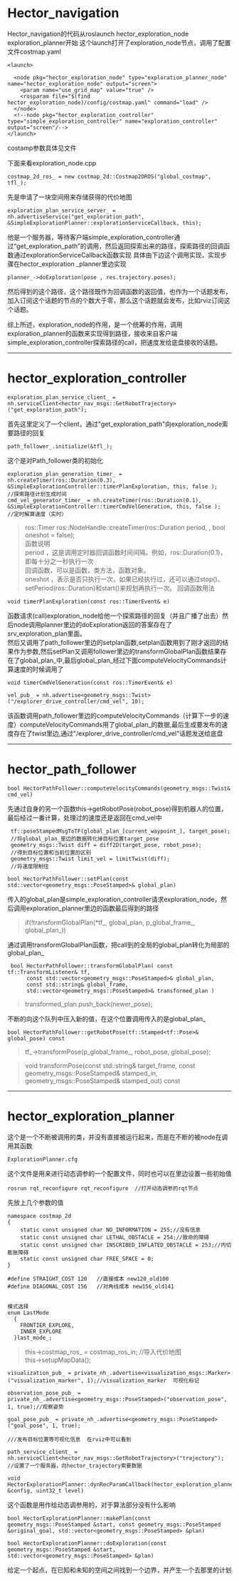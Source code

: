 # Hector_navigation
Hector_navigation的代码从roslaunch hector_exploration_node exploration_planner开始
这个launch打开了exploration_node节点，调用了配置文件costmap.yaml

```
<launch>
  
  <node pkg="hector_exploration_node" type="exploration_planner_node" name="hector_exploration_node" output="screen">
    <param name="use_grid_map" value="true" />
    <rosparam file="$(find hector_exploration_node)/config/costmap.yaml" command="load" />
  </node>
  <!--node pkg="hector_exploration_controller" type="simple_exploration_controller" name="exploration_controller" output="screen"/-->
</launch>

```
costamp参数具体见文件

下面来看exploration_node.cpp
```
costmap_2d_ros_ = new costmap_2d::Costmap2DROS("global_costmap", tfl_);
```
先是申请了一块空间用来存储获得的代价地图

```
exploration_plan_service_server_ = nh.advertiseService("get_exploration_path", &SimpleExplorationPlanner::explorationServiceCallback, this);
```
他是一个服务器，等待客户端simple_exploration_controller通过“get_exploration_path”的调用，然后返回探索出来的路径，探索路径的回调函数通过explorationServiceCallback函数实现
具体由下边这个调用实现，实现步骤在hector_exploration
_planner里边实现
```
planner_->doExploration(pose , res.trajectory.poses);
```
然后得到的这个路径，这个路径既作为回调函数的返回值，也作为一个话题发布，加入订阅这个话题的节点的个数大于零，那么这个话题就会发布，比如rviz订阅这个话题。

综上所述，exploration_node的作用，是一个统筹的作用，调用exploration_planner的函数来实现得到路径，接收来自客户端simple_exploration_controller探索路径的call，把速度发给底盘接收的话题。


---

# hector_exploration_controller


```
exploration_plan_service_client_ = nh.serviceClient<hector_nav_msgs::GetRobotTrajectory>("get_exploration_path");
```
首先这里定义了一个client，通过"get_exploration_path"向exploration_node索要路径的回复
```
path_follower_.initialize(&tfl_);
```
这个是对Path_follower类的初始化

```
exploration_plan_generation_timer_ = nh.createTimer(ros::Duration(0.3), &SimpleExplorationController::timerPlanExploration, this, false );
//探索路径计划生成时间
cmd_vel_generator_timer_ = nh.createTimer(ros::Duration(0.1), &SimpleExplorationController::timerCmdVelGeneration, this, false );
//定时解算速度（实时）
```

> ros::Timer ros::NodeHandle::createTimer(ros::Duration period, <callback>, bool oneshot = false);  
函数说明  
period ，这是调用定时器回调函数时间间隔。例如，ros::Duration(0.1)，即每十分之一秒执行一次  
回调函数，可以是函数，类方法，函数对象。  
oneshot ，表示是否只执行一次，如果已经执行过，还可以通过stop()、setPeriod(ros::Duration)和start()来规划再执行一次。
回调函数用法

```
void timerPlanExploration(const ros::TimerEvent& e)
```
函数请求(call)exploration_node给他一个探索路径的回复（并且广播了出去）然后node调用planner里边的doExploration返回的答案存在了srv_exploration_plan里面。  
然后又调用了path_follower里边的setplan函数,setplan函数用到了刚才返回的结果作为参数,然后setPlan又调用follower里边的transformGlobalPlan函数结果存在了global_plan_中,最后global_plan_经过下面computeVelocityCommands计算速度的时候调用了

```
void timerCmdVelGeneration(const ros::TimerEvent& e)

vel_pub_ = nh.advertise<geometry_msgs::Twist>("/explorer_drive_controller/cmd_vel", 10);
```
该函数调用path_follower里边的computeVelocityCommands（计算下一步的速度）computeVelocityCommands用了global_plan_的数据,最后生成要发布的速度存在了twist里边,通过"/explorer_drive_controller/cmd_vel"话题发送给底盘


---
# hector_path_follower
```
bool HectorPathFollower::computeVelocityCommands(geometry_msgs::Twist& cmd_vel)
```
先通过自身的另一个函数this->getRobotPose(robot_pose)得到机器人的位置，最后经过一番计算，处理过的速度还是返回在cmd_vel中

```
 tf::poseStampedMsgToTF(global_plan_[current_waypoint_], target_pose);
 //将global_plan_里边的数据转化掉目标位置target_pose
 geometry_msgs::Twist diff = diff2D(target_pose, robot_pose);  
 //得到目标位置和当前位置的区别
 geometry_msgs::Twist limit_vel = limitTwist(diff);
 //将速度限制住
```



```
bool HectorPathFollower::setPlan(const std::vector<geometry_msgs::PoseStamped>& global_plan)
```
传入的global_plan是simple_exploration_controller请求exploration_node，然后调用exploration_planner里边的函数最后得到的路径

>if(!transformGlobalPlan(*tf_, global_plan, p_global_frame_, global_plan_))

通过调用transformGlobalPlan函数，把call到的全局的global_plan转化为局部的global_plan_


```
 bool HectorPathFollower::transformGlobalPlan( const tf::TransformListener& tf, 
      const std::vector<geometry_msgs::PoseStamped>& global_plan,
      const std::string& global_frame,
      std::vector<geometry_msgs::PoseStamped>& transformed_plan )
```
>transformed_plan.push_back(newer_pose);  
  
不断的向这个队列中压入新的值，在这个位置调用传入的是global_plan_


```
bool HectorPathFollower::getRobotPose(tf::Stamped<tf::Pose>& global_pose) const
```
>tf_->transformPose(p_global_frame_, robot_pose, global_pose);  

>void transformPose(const std::string& target_frame, const geometry_msgs::PoseStamped& stamped_in, geometry_msgs::PoseStamped& stamped_out) const

---
# hector_exploration_planner
这个是一个不断被调用的类，并没有直接被运行起来，而是在不断的被node在调用其函数


```
ExplorationPlanner.cfg
```
这个文件是用来进行动态调参的一个配置文件，同时也可以在里边设置一些初始值

```
rosrun rqt_reconfigure rqt_reconfigure  //打开动态调参的rqt节点
```

先放上几个参数的值
```
namespace costmap_2d
{
    static const unsigned char NO_INFORMATION = 255;//没有信息
    static const unsigned char LETHAL_OBSTACLE = 254;//致命的障碍
    static const unsigned char INSCRIBED_INFLATED_OBSTACLE = 253;//内切 膨胀障碍
    static const unsigned char FREE_SPACE = 0;
}

#define STRAIGHT_COST 120   //直接成本 new120_old100
#define DIAGONAL_COST 156   //对角线成本 new156_old141


模式选择
enum LastMode
  {
    FRONTIER_EXPLORE,
    INNER_EXPLORE
  }last_mode_;
```
>this->costmap_ros_ = costmap_ros_in; //导入代价地图  
>this->setupMapData();


```
visualization_pub_ = private_nh_.advertise<visualization_msgs::Marker>("visualization_marker", 1);//visualization_marker  可视化标记

observation_pose_pub_ = private_nh_.advertise<geometry_msgs::PoseStamped>("observation_pose", 1, true);//观察姿势

goal_pose_pub_ = private_nh_.advertise<geometry_msgs::PoseStamped>("goal_pose", 1, true);

///发布目标位置等可视化信息  在rviz中可以看到

path_service_client_ = nh.serviceClient<hector_nav_msgs::GetRobotTrajectory>("trajectory");
//设置了一个服务器，向hector_trajectory索要数据
```

```
void HectorExplorationPlanner::dynRecParamCallback(hector_exploration_planner::ExplorationPlannerConfig &config, uint32_t level)
```
这个函数是用作给动态调参用的，对于算法部分没有什么影响


```
bool HectorExplorationPlanner::makePlan(const geometry_msgs::PoseStamped &start, const geometry_msgs::PoseStamped &original_goal, std::vector<geometry_msgs::PoseStamped> &plan)
```



```
bool HectorExplorationPlanner::doExploration(const geometry_msgs::PoseStamped &start, std::vector<geometry_msgs::PoseStamped> &plan)
```
给定一个起点，在已知和未知的空间之间找到一个边界，并产生一个去那里的计划
